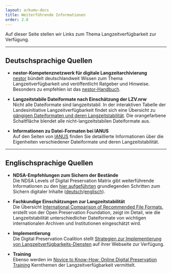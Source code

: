 ```yaml
---
layout: arkumu-docs
title: Weiterführende Informationen
order: 2.8
---
```


Auf dieser Seite stellen wir Links zum Thema Langzeitverfügbarkeit zur Verfügung.

----

## Deutschsprachige Quellen

* **nestor-Kompetenznetzwerk für digitale Langzeitarchivierung**  
[nestor](https://www.langzeitarchivierung.de/Webs/nestor/DE/Publikationen/publikationen_node.html) bündelt deutschlandweit Wissen zum Thema Langzeitverfügbarkeit und veröffentlicht Ratgeber und Hinweise. Besonders zu empfehlen ist das [nestor-Handbuch](https://nestor.sub.uni-goettingen.de/handbuch/).

* **Langzeitstabile Dateiformate nach Einschätzung der LZV.nrw**  
Nicht alle Dateiformate sind langzeitstabil. In der interaktiven Tabelle der Landesinitiative Langzeitverfügbarkeit findet sich eine Übersicht zu [gängigen Dateiformaten und deren Langzeitstabilität](https://www.lzv.nrw/dateiformate/). Die orangefarbene Schaltfläche blendet alle nicht-langzeitstabilen Dateiformate aus.

* **Informationen zu Datei-Formaten bei IANUS**  
Auf den Seiten von [IANUS](https://ianus-fdz.de/it-empfehlungen/dateiformate/index/) finden Sie detaillierte Informationen über die Eigenheiten verschiedener Dateiformate und deren Langzeitstabilität.

----

## Englischsprachige Quellen

* **NDSA-Empfehlungen zum Sichern der Bestände**  
Die NDSA Levels of Digital Preservation Matrix gibt weiterführende Informationen zu den [hier aufgeführten](/ressourcen/how-to-guides-fuer-einliefernde.html#vorbereitende-arbeiten-zur-datenaufbereitung) grundlegenden Schritten zum Sichern digitaler Inhalte ([deutsch](https://www.hbz-nrw.de/produkte/langzeitverfuegbarkeit/langzeitverfuegbarkeit-fuer-hochschulen/hbz_NDSA_LevelsPreservation.pdf)/[englisch](https://ndsa.org//publications/levels-of-digital-preservation/)).

* **Fachkundige Einschätzungen zur Langzeitstabilität**  
Die Übersicht [International Comparison of Recommended File Formats](https://docs.google.com/spreadsheets/d/1XjEjFBCGF3N1spNZc1y0DG8_Uyw18uG2j8V2bsQdYjk/edit?gid=1902803010), erstellt von der Open Preservation Foundation, zeigt im Detail, wie die Langzeitstabilität unterschiedlicher Dateiformate von wichtigen internationalen Archiven und Institutionen eingeschätzt wird.

* **Implementierung**  
Die Digital Preservation Coalition stellt [Strategien zur Implementierung von Langzeitverfügbarkeits-Diensten](https://www.dpconline.org/digipres/implement-digipres) auf ihrer Webseite zur Verfügung.

* **Training**  
Ebenso werden im [Novice to Know-How: Online Digital Preservation Training](https://www.dpconline.org/digipres/prof-development/n2kh-online-training) Kernthemen der Langzeitverfügbarkeit vermittelt.
